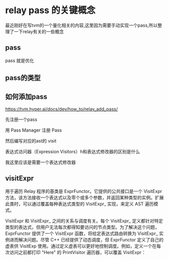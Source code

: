 
# relay pass 的关键概念

最近刚好在写tvm的一个量化相关的内容,这里因为需要手动实现一个pass,所以整理了一下relay有关的一些概念

## pass

pass 就是优化

## pass的类型

## 如何添加pass

https://tvm.hyper.ai/docs/dev/how_to/relay_add_pass/

先注册一个pass

用 Pass Manager 注册 Pass

然后编写对应的ast的 visit

表达式访问器（Expression Visitors）h和表达式修改器的区别是什么

我这里应该是需要一个表达式修改器

## visitExpr

用于遍历 Relay 程序的基类是 ExprFunctor。它提供的公共接口是一个 VisitExpr 方法，该方法接收一个表达式以及零个或多个参数，并返回某种类型的实例。扩展此类时，可以通过覆盖每种表达式类型的 VisitExpr_ 实现，来定义 AST 遍历模式。

VisitExpr 和 VisitExpr_ 之间的关系与调度有关。每个 VisitExpr_ 定义都针对特定类型的表达式，但用户无法每次都得知要访问的节点类型。为了解决这个问题，ExprFunctor 提供了一个 VisitExpr 函数，将给定表达式路由转换为 VisitExpr_ 实例进而解决问题。尽管 C++ 已经提供了动态调度，但 ExprFunctor 定义了自己的虚表供 VisitExp 使用。通过定义虚表可以更好地控制调度。例如，定义一个在每次访问之前都打印 "Here" 的 PrintVisitor 遍历器，可以覆盖 VisitExpr：